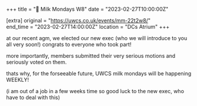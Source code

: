 +++
title = "🥛 Milk Mondays W8"
date = "2023-02-27T10:00:00Z"

[extra]
original = "https://uwcs.co.uk/events/mm-22t2w8/"    
end_time = "2023-02-27T14:00:00Z"
location = "DCs Atrium"
+++

at our recent agm, we elected our new exec (who we will introduce to you all very soon!) congrats to everyone who took part!

more importantly, members submitted their very serious motions and seriously voted on them.

thats why, for the forseeable future, UWCS milk mondays will be happening WEEKLY!

(i am out of a job in a few weeks time so good luck to the new exec, who have to deal with this)
